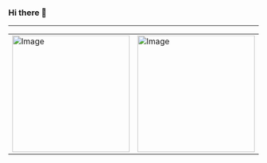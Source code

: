 ### Hi there 👋

---
<table>
<tbody>
  <tr>
    <td><img src="https://github-readme-stats.vercel.app/api/top-langs/?username=chandlerpl&layout=compact&theme=tokyonight&hide_border=true" alt="Image" height="236"></td>
    <td><img src="https://github-readme-stats.vercel.app/api/top-langs/?username=chandlerpl&layout=compact&theme=tokyonight&hide_border=true" alt="Image" height="236"></td>
  </tr>
</tbody>
</table>

<!--
**chandlerpl/chandlerpl** is a ✨ _special_ ✨ repository because its `README.md` (this file) appears on your GitHub profile.

Here are some ideas to get you started:

- 🔭 I’m currently working on ...
- 🌱 I’m currently learning ...
- 👯 I’m looking to collaborate on ...
- 🤔 I’m looking for help with ...
- 💬 Ask me about ...
- 📫 How to reach me: ...
- 😄 Pronouns: ...
- ⚡ Fun fact: ...
-->
